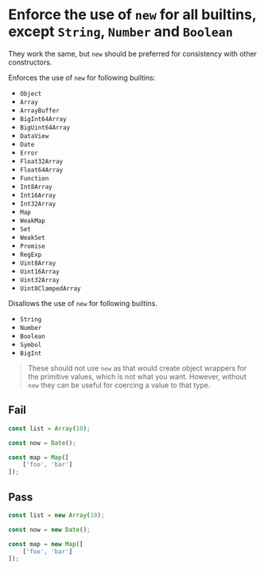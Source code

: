 # Enforce the use of `new` for all builtins, except `String`, `Number` and `Boolean`

They work the same, but `new` should be preferred for consistency with other constructors.

Enforces the use of `new` for following builtins:

- `Object`
- `Array`
- `ArrayBuffer`
- `BigInt64Array`
- `BigUint64Array`
- `DataView`
- `Date`
- `Error`
- `Float32Array`
- `Float64Array`
- `Function`
- `Int8Array`
- `Int16Array`
- `Int32Array`
- `Map`
- `WeakMap`
- `Set`
- `WeakSet`
- `Promise`
- `RegExp`
- `Uint8Array`
- `Uint16Array`
- `Uint32Array`
- `Uint8ClampedArray`

Disallows the use of `new` for following builtins.

- `String`
- `Number`
- `Boolean`
- `Symbol`
- `BigInt`

> These should not use `new` as that would create object wrappers for the primitive values, which is not what you want. However, without `new` they can be useful for coercing a value to that type.


## Fail

```js
const list = Array(10);
```


```js
const now = Date();
```

```js
const map = Map([
	['foo', 'bar']
]);
```


## Pass

```js
const list = new Array(10);
```

```js
const now = new Date();
```

```js
const map = new Map([
	['foo', 'bar']
]);
```

